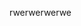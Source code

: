 rwerwerwerwe

<!-- METADATA_DATA_START
{
  "recentEdits": [
    {
      "id": "edit_mdtnyjlz_2670ceej3",
      "username": "admin",
      "timestamp": "2025-08-02T02:59:02.471Z",
      "date": "2025-08-02T02:59:02.471Z"
    }
  ],
  "starred": false,
  "version": "1.0",
  "createdAt": "2025-08-02T02:59:02.471Z",
  "lastUpdated": "2025-08-02T02:59:02.471Z"
}
METADATA_DATA_END -->